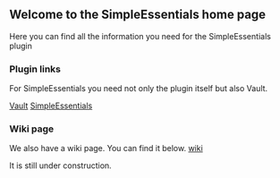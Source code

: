 ## Welcome to the SimpleEssentials home page

Here you can find all the information you need for the SimpleEssentials plugin

### Plugin links
For SimpleEssentials you need not only the plugin itself but also Vault.

[Vault](https://www.spigotmc.org/resources/vault.34315/)
[SimpleEssentials](https://www.spigotmc.org/resources/simpleessentials.18397/)


### Wiki page

We also have a wiki page. You can find it below.
[wiki](https://github.com/Brammie260/SimpleEssentials/wiki)

It is still under construction.
